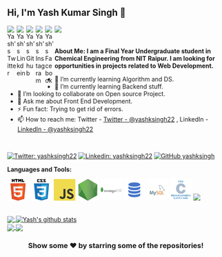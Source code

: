 ## Hi, I'm Yash Kumar Singh 👋
 <img src="https://camo.githubusercontent.com/f5ec43d980c4092aa24af02f8f36719565efe398/68747470733a2f2f6b6f6d617265762e636f6d2f67687076632f3f757365726e616d653d64656570657368676172673039">

<a href="https://twitter.com/yashksingh22">
  <img align="left" alt="Yash's Twitter" width="22px" src="https://cdn.jsdelivr.net/npm/simple-icons@v3/icons/twitter.svg" />
</a>
<a href="https://www.linkedin.com/in/yashksingh22/">
  <img align="left" alt="Yash's Linkdein" width="22px" src="https://cdn.jsdelivr.net/npm/simple-icons@v3/icons/linkedin.svg" />
</a>
<a href="https://github.com/yashksingh">
  <img align="left" alt="Yash's Github" width="22px" src="https://cdn.jsdelivr.net/npm/simple-icons@v3/icons/github.svg" />
</a>
<a href="https://www.instagram.com/_yks.im/">
  <img align="left" alt="Yash's Instagram" width="22px" src="https://cdn.jsdelivr.net/npm/simple-icons@v3/icons/instagram.svg" />
</a>
<a href="https://www.facebook.com/profile.php?id=100021930617470">
  <img align="left" alt="Yash's Facebook" width="22px" src="https://cdn.jsdelivr.net/npm/simple-icons@v3/icons/facebook.svg" />
</a>
<br/>
<br/>

**About Me: I am a Final Year Undergraduate student in Chemical Engineering from NIT Raipur. I am  looking for opportunities in projects related to Web Development.**

- 🔭 I’m currently learning Algorithm and DS. 
- 🌱 I’m currently learning Backend stuff.
- 👯 I’m looking to collaborate on Open source Project.
- 💬 Ask me about Front End Development.
- ⚡ Fun fact: Trying to get rid of errors.
- 📫 How to reach me: Twitter - [Twitter - @yashksingh22](https://twitter.com/yashksingh22) , LinkedIn - [LinkedIn - @yashksingh22](https://www.linkedin.com/in/yashksingh22/)

<br/>

[![Twitter: yashksingh22](https://img.shields.io/twitter/follow/yashksingh22?style=social)](https://twitter.com/yashksingh22)
[![Linkedin: yashksingh22](https://img.shields.io/badge/-yashksingh22-blue?style=flat-square&logo=Linkedin&logoColor=white&link=https://www.linkedin.com/in/yashksingh22/)](https://www.linkedin.com/in/yashksingh22/)
[![GitHub yashksingh](https://img.shields.io/github/followers/yashksingh?label=follow&style=social)](https://github.com/yashksingh)

**Languages and Tools:**  

<code><img height="50" src="https://raw.githubusercontent.com/github/explore/80688e429a7d4ef2fca1e82350fe8e3517d3494d/topics/html/html.png"></code>
<code><img height="50" src="https://raw.githubusercontent.com/github/explore/80688e429a7d4ef2fca1e82350fe8e3517d3494d/topics/css/css.png"></code>
<code><img height="50" src="https://raw.githubusercontent.com/github/explore/80688e429a7d4ef2fca1e82350fe8e3517d3494d/topics/javascript/javascript.png"></code>
<code><img height="50" src="https://raw.githubusercontent.com/github/explore/80688e429a7d4ef2fca1e82350fe8e3517d3494d/topics/nodejs/nodejs.png"></code>
<code><img height="50" src="https://raw.githubusercontent.com/github/explore/80688e429a7d4ef2fca1e82350fe8e3517d3494d/topics/mongodb/mongodb.png"></code>
<code><img height="50" src="https://raw.githubusercontent.com/github/explore/80688e429a7d4ef2fca1e82350fe8e3517d3494d/topics/sql/sql.png"></code>
<code><img height="50" src="https://raw.githubusercontent.com/github/explore/80688e429a7d4ef2fca1e82350fe8e3517d3494d/topics/mysql/mysql.png"></code>
<code><img height="50" src="https://raw.githubusercontent.com/github/explore/80688e429a7d4ef2fca1e82350fe8e3517d3494d/topics/c/c.png"></code>
<code><img height="50" src="https://avatars2.githubusercontent.com/u/18133?v=4"></code>

<br/>
<a href="https://github.com/yashksingh">
  <img align="center" src="https://github-readme-stats.vercel.app/api/top-langs/?username=yashksingh&theme=dark&hide_langs_below=1" />
</a>

<a href="https://github.com/yashksingh">
 <img align="center" src="https://github-readme-stats.vercel.app/api?username=yashksingh&show_icons=true&theme=dracula&line_height=27" alt="Yash's github stats"/>
</a>
<br/>
<a href="https://github.com/yashksingh/Color-Game">
  <img align="center" src="https://github-readme-stats.vercel.app/api/pin/?username=yashksingh&repo=Color-Game&theme=dark" />

</a>
<a href="https://github.com/yashksingh/FrontEnd_Restaurent_Project">
 <img align="center" src="https://github-readme-stats.vercel.app/api/pin/?username=yashksingh&repo=FrontEnd_Restaurent_Project&theme=dark" />
</a>

<div align="center">

### Show some ❤️ by starring some of the repositories!

</div>
<!--
**yashksingh/yashksingh** is a ✨ _special_ ✨ repository because its `README.md` (this file) appears on your GitHub profile.

Here are some ideas to get you started:

- 🔭 I’m currently working on ...
- 🌱 I’m currently learning ...
- 👯 I’m looking to collaborate on ...
- 🤔 I’m looking for help with ...
- 💬 Ask me about ...
- 📫 How to reach me: ...
- 😄 Pronouns: ...
- ⚡ Fun fact: ...
-->
